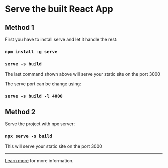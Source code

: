 # Serve the built React App

## Method 1

First you have to install serve and let it handle the rest:
### `npm install -g serve`
### `serve -s build`

The last command shown above will serve your static site on the port 3000

The serve port can be change using:
### `serve -s build -l 4000`

## Method 2

Serve the project with npx server:
### `npx serve -s build`

This will serve your static site on the port 3000

---

[Learn more](https://create-react-app.dev/docs/deployment/) for more information.
